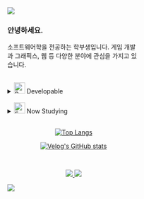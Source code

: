 <div style="max-width : 300px">
    


<img src="https://capsule-render.vercel.app/api?type=waving&color=timeAuto&height=80&section=header&text=&fontSize=0" />

### 안녕하세요.
소프트웨어학을 전공하는 학부생입니다.
게임 개발과 그래픽스, 웹 등 다양한 분야에 관심을 가지고 있습니다.

<br>

<details>
<summary>
    <img src="https://raw.githubusercontent.com/Tarikul-Islam-Anik/Animated-Fluent-Emojis/master/Emojis/Smilies/Bomb.png" alt="Bomb" width="25" height="25" /> Developable
</summary>
  <br>
    <div align="center">
        
  ![C#](https://img.shields.io/badge/C%23-239120?style=for-the-badge&logo=c-sharp&logoColor=white)
![C++](https://img.shields.io/badge/C%2B%2B-00599C?style=for-the-badge&logo=c%2B%2B&logoColor=white)
![Java](https://img.shields.io/badge/Java-ED8B00?style=for-the-badge&logo=openjdk&logoColor=white)
![Unity](https://img.shields.io/badge/Unity-100000?style=for-the-badge&logo=unity&logoColor=white)
![PHP](https://img.shields.io/badge/PHP-777BB4?style=for-the-badge&logo=php&logoColor=white)
![JS](https://img.shields.io/badge/JavaScript-F7DF1E?style=for-the-badge&logo=JavaScript&logoColor=white)
![MySQL](https://img.shields.io/badge/MySQL-00000F?style=for-the-badge&logo=mysql&logoColor=white)

</div>
</details>

<br>

<details>
<summary>
    <img src="https://raw.githubusercontent.com/Tarikul-Islam-Anik/Animated-Fluent-Emojis/master/Emojis/Smilies/Face%20with%20Raised%20Eyebrow.png" alt="Face with Raised Eyebrow" width="25" height="25" /> Now Studying
</summary>
  <br>
    <div align="center">
        
![MariaDB](https://img.shields.io/badge/MariaDB-003545?style=for-the-badge&logo=mariadb&logoColor=white)
![Git](https://img.shields.io/badge/GIT-E44C30?style=for-the-badge&logo=git&logoColor=white)

</div>
</details>

<br>

<div align="center">

[![Top Langs](https://github-readme-stats.vercel.app/api/top-langs/?username=yanggogi1423&layout=compact)](https://github.com/anuraghazra/github-readme-stats)

[![Velog's GitHub stats](https://velog-readme-stats.vercel.app/api?name=yanggogi1423)](https://github.com/eungyeole/velog-readme-stats)

<br>

<a href="yanggogi1423@gmail.com"><img src="https://img.shields.io/badge/Gmail-EA4335?style=for-the-badge&logo=Gmail&logoColor=white">
<a href="https://velog.io/@yanggogi1423/posts"><img src="https://img.shields.io/badge/Velog-20C997?style=for-the-badge&logo=Velog&logoColor=white">


</div>

<img src="https://capsule-render.vercel.app/api?type=waving&color=timeAuto&height=80&section=footer&text=&fontSize=0" />

</div>
